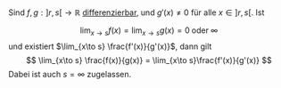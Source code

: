 
Sind $f, g: ]r, s[ \to\mathbb R$ [differenzierbar](Differenzierbarkeit.md), und $g'(x) \not = 0$ für alle $x\in]r, s[$. Ist

$$
\lim_{x\to s} f(x) = \lim_{x\to s}g(x) = 0\; \text{oder}\; \infty
$$
und existiert $\lim_{x\to s} \frac{f'(x)}{g'(x)}$, dann gilt
$$
\lim_{x\to s} \frac{f(x)}{g(x)} = \lim_{x\to s}\frac{f'(x)}{g'(x)}
$$
Dabei ist auch $s = \infty$ zugelassen.

